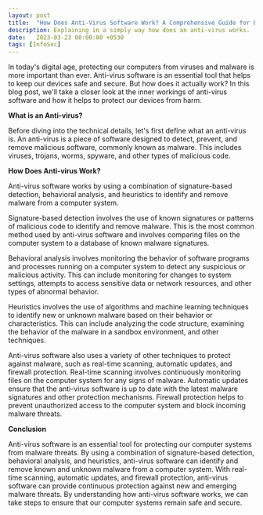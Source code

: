 ```yaml
---
layout: post
title:  "How Does Anti-Virus Software Work? A Comprehensive Guide for Everyone."
description: Explaining in a simply way how does an anti-virus works.
date:   2023-03-23 00:00:00 +0530
tags: [InfoSec]
---
```


In today's digital age, protecting our computers from viruses and malware is more important than ever. Anti-virus software is an essential tool that helps to keep our devices safe and secure. But how does it actually work? In this blog post, we'll take a closer look at the inner workings of anti-virus software and how it helps to protect our devices from harm.

**What is an Anti-virus?**

Before diving into the technical details, let's first define what an anti-virus is. An anti-virus is a piece of software designed to detect, prevent, and remove malicious software, commonly known as malware. This includes viruses, trojans, worms, spyware, and other types of malicious code.

**How Does Anti-virus Work?**

Anti-virus software works by using a combination of signature-based detection, behavioral analysis, and heuristics to identify and remove malware from a computer system.

Signature-based detection involves the use of known signatures or patterns of malicious code to identify and remove malware. This is the most common method used by anti-virus software and involves comparing files on the computer system to a database of known malware signatures.

Behavioral analysis involves monitoring the behavior of software programs and processes running on a computer system to detect any suspicious or malicious activity. This can include monitoring for changes to system settings, attempts to access sensitive data or network resources, and other types of abnormal behavior.

Heuristics involves the use of algorithms and machine learning techniques to identify new or unknown malware based on their behavior or characteristics. This can include analyzing the code structure, examining the behavior of the malware in a sandbox environment, and other techniques.

Anti-virus software also uses a variety of other techniques to protect against malware, such as real-time scanning, automatic updates, and firewall protection. Real-time scanning involves continuously monitoring files on the computer system for any signs of malware. Automatic updates ensure that the anti-virus software is up to date with the latest malware signatures and other protection mechanisms. Firewall protection helps to prevent unauthorized access to the computer system and block incoming malware threats.

**Conclusion**

Anti-virus software is an essential tool for protecting our computer systems from malware threats. By using a combination of signature-based detection, behavioral analysis, and heuristics, anti-virus software can identify and remove known and unknown malware from a computer system. With real-time scanning, automatic updates, and firewall protection, anti-virus software can provide continuous protection against new and emerging malware threats. By understanding how anti-virus software works, we can take steps to ensure that our computer systems remain safe and secure.